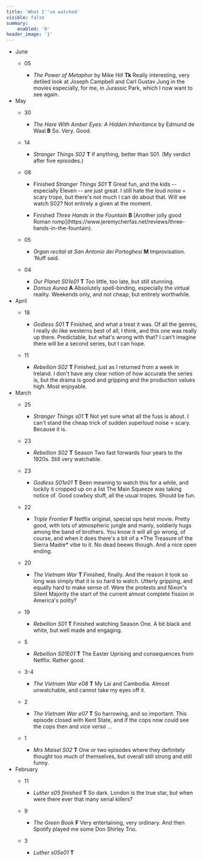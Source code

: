 ```yaml
---
title: 'What I''ve watched'
visible: false
summary:
    enabled: '0'
header_image: '1'
---
```


<!-- Outer List -->
<ul class="log">
<li class="log-month">June</li>
        <ul class="log-entry">
        <li class="log-day">05</li>
        <ul>
              <li class="log-item"><em>The Power of Metaphor</em> by Mike Hill <strong>Tk</strong> Really interesting, very detiled look at Joseph Campbell and Carl Gustav Jung in the movies especially, for me, in Jurassic Park, which I now want to see again.</li>
        </ul>
    </ul>
<li class="log-month">May</li>
    <ul class="log-entry">
        <li class="log-day">30</li>
        <ul>
              <li class="log-item"><em>The Hare With Amber Eyes: A Hidden Inheritance</em> by Edmund de Waal <strong>B</strong> So. Very. Good.</li>
        </ul>
    </ul>
    <ul class="log-entry">
        <li class="log-day">14</li>
        <ul>
              <li class="log-item"><em>Stranger Things S02</em> <strong>T</strong> If anything, better than S01. (My verdict after five episodes.)</li>
        </ul>
    </ul>
    <ul class="log-entry">
        <li class="log-day">08</li>
        <ul>
              <li class="log-item">Finished <em>Stranger Things S01</em> <strong>T</strong> Great fun, and the kids -- especially Eleven -- are just great. I still hate the loud noise = scary trope, but there's not much I can do about that. Will we watch S02? Not entirely a given at the moment.</li>
        </ul>
        <ul>
          <li class="log-item">Finished <em>Three Hands in the Fountain</em> <strong>B</strong> [Another jolly good Roman romp](https://www.jeremycherfas.net/reviews/three-hands-in-the-fountain).</li>
        </ul>
    </ul>
    <ul class="log-entry">
        <li class="log-day">05</li>
        <ul>
              <li class="log-item"><em>Organ recital at San Antonio dei Portoghesi</em> <strong>M</strong> Improvisation. 'Nuff said.</li>
        </ul>
    </ul>
    <ul class="log-entry">
        <li class="log-day">04</li>
        <ul>
        	<li class="log-item"><em>Our Planet S01e01</em> <strong>T</strong> Too little, too late, but still stunning.</li>
            <li class="log-item"><em>Domus Aurea</em> <strong>A</strong> Absolutely spell-binding, especially the virtual reality. Weekends only, and not cheap, but entirely worthwhile.</li>
        </ul>
    </ul>
<li class="log-month">April</li>
    <ul class="log-entry">
        <li class="log-day">18</li>
            <ul>
              <li class="log-item"><em>Godless S01</em> <strong>T</strong> Finished, and what a treat it was. Of all the genres, I really do like westerns best of all, I think, and this one was really up there. Predictable, but what's wrong with that? I can't imagine there will be a second series, but I can hope.</li>
            </ul>
    </ul>
        <ul class="log-entry">
        <li class="log-day">11</li>
            <ul>
              <li class="log-item"><em>Rebellion S02</em> <strong>T</strong> Finished, just as I returned from a week in Ireland. I don't have any clear notion of how accurate the series is, but the drama is good and gripping and the production values high. Most enjoyable.</li>
            </ul>
        </ul>
<li class="log-month">March</li>
    <ul class="log-entry">
        <li class="log-day">25</li>
          <ul>
            <li class="log-item"><em>Stranger Things s01</em> <strong>T</strong> Not yet sure what all the fuss is about. I can't stand the cheap trick of sudden superloud noise = scary. Because it is.</li>
          </ul>
    </ul>
<ul class="log-entry">
    <li class="log-day">23</li>
    <ul>
      <li class="log-item"><em>Rebellion S02</em> <strong>T</strong> Season Two fast forwards four years to the 1920s. Still very watchable.</li>
    </ul>
  </ul>
  <ul class="log-entry">
    <li class="log-day">23</li>
    <ul>
      <li class="log-item"><em>Godless S01e01</em> <strong>T</strong> Been meaning to watch this for a while, and luckily it cropped up on a list The Main Squeeze was taking notice of. Good cowboy stuff, all the usual tropes. Should be fun.</li>
    </ul>
  </ul>  <ul class="log-entry">
    <li class="log-day">22</li>
    <ul>
      <li class="log-item"><em>Triple Frontier</em> <strong>F</strong> Netflix original, special ops heist movie. Pretty good, with lots of atmospheric jungle and manly, soldierly hugs among the band of brothers. You know it will all go wrong, of course, and when it does there's a bit of a *The Treasure of the Sierra Madre* vibe to it. No dead beews though. And a nice open ending.</li>
    </ul>
  </ul>   <ul class="log-entry">
    <li class="log-day">20</li>
    <ul>
      <li class="log-item"><em>The Vietnam War</em> <strong>T</strong> Finished, finally. And the reason it took so long was simply that it is so hard to watch. Utterly gripping, and equally hard to make sense of. Were the protests and Nixon's Silent Majority the start of the current almost complete fission in America's polity?</li>
    </ul>
  </ul>
  <ul class="log-entry">
    <li class="log-day">19</li>
    <ul>
      <li class="log-item"><em>Rebellion S01</em> <strong>T</strong> Finished watching Season One. A bit black and white, but well made and engaging.</li>
    </ul>
  </ul>
  <ul class="log-entry">
    <li class="log-day">5</li>
    <ul>
      <li class="log-item"><em>Rebellion S01E01</em> <strong>T</strong> The Easter Uprising and consequences from Netflix. Rather good.</li>
    </ul>
  </ul>
  <ul class="log-entry">
    <li class="log-day">3-4</li>
    <ul>
      <li class="log-item"><em>The Vietnam War e08</em> <strong>T</strong> My Lai and Cambodia. Almost unwatchable, and cannot take my eyes off it.</li>
    </ul>
  </ul>
<ul class="log-entry">
    <li class="log-day">2</li>
    <ul>
      <li class="log-item"><em>The Vietnam War e07</em> <strong>T</strong> So harrowing, and so important. This episode closed with Kent State, and if the cops now could see the cops then and <em>vice versa</em> ...</li>
    </ul>
  </ul>

<ul class="log-entry">
    <li class="log-day">1</li>
    <ul>
      <li class="log-item"><em>Mrs Maisel S02</em> <strong>T</strong> One or two episodes where they definitely thought too much of themselves, but overall still strong and still funny. </li>
    </ul>
  </ul>
    <li class="log-month">February</li>
    <ul class="log-entry">
    <li class="log-day">11</li>
    <ul>
      <li class="log-item"><em>Luther s05 finished</em> <strong>T</strong> So dark. London is the true star, but when were there ever that many serial killers?</li>
    </ul>
  </ul>
<ul class="log-entry">
    <li class="log-day">9</li>
    <ul>
      <li class="log-item"><em>The Green Book</em> <strong>F</strong> Very entertaining, very ordinary. And then Spotify played me some Don Shirley Trio. </li>
    </ul>
  </ul>
<ul class="log-entry">
    <li class="log-day">3</li>
    <ul>
      <li class="log-item"><em>Luther s05e01</em> <strong>T</strong> </li>
    </ul>
  </ul>

</ul>
